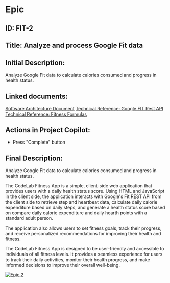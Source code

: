 # Epic
## ID: FIT-2
## Title: Analyze and process Google Fit data
## Initial Description:
Analyze Google Fit data to calculate calories consumed and progress in health status.
## Linked documents:
[Software Architecture Document](/step2-project-copilot-project/confluence/software-architecture-document.md)
[Technical Reference: Google FIT Rest API](/step2-project-copilot-project/confluence/technical-reference-google-fit-rest-api.md)
[Technical Reference: Fitness Formulas](/step2-project-copilot-project/confluence/technical-reference-fitness-formulas.md)
## Actions in Project Copilot:
- Press "Complete" button
## Final Description:

Analyze Google Fit data to calculate calories consumed and progress in health status. 

The CodeLab Fitness App is a simple, client-side web application that provides users with a daily health status score. Using HTML and JavaScript in the client side, the application interacts with Google's Fit REST API from the client side to retrieve step and heartbeat data, calculate daily calorie expenditure based on daily steps, and generate a health status score based on compare daily calorie expenditure and daily hearth points with a standard adult person. 

The application also allows users to set fitness goals, track their progress, and receive personalized recommendations for improving their health and fitness. 

The CodeLab Fitness App is designed to be user-friendly and accessible to individuals of all fitness levels. It provides a seamless experience for users to track their daily activities, monitor their health progress, and make informed decisions to improve their overall well-being.

[![Epic 2](http://img.youtube.com/vi/Scpt1kMt2rQ/0.jpg)](https://www.youtube.com/watch?v=Scpt1kMt2rQ "Epic 2")